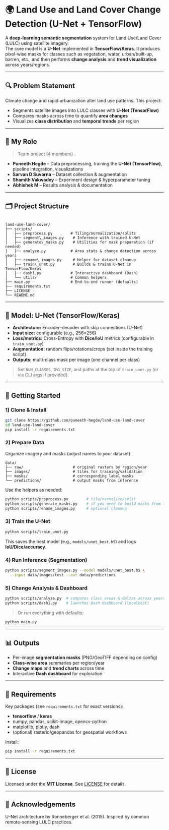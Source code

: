 # 🌍 Land Use and Land Cover Change Detection (U-Net + TensorFlow)

A **deep-learning semantic segmentation** system for Land Use/Land Cover (LULC) using satellite imagery.  
The core model is a **U-Net** implemented in **TensorFlow/Keras**. It produces pixel-wise masks for classes
such as vegetation, water, urban/built-up, barren, etc., and then performs **change analysis** and **trend
visualization** across years/regions.

---

## 🔍 Problem Statement

Climate change and rapid urbanization alter land use patterns. This project:

- Segments satellite images into LULC classes with **U-Net (TensorFlow)**  
- Compares masks across time to quantify **area changes**  
- Visualizes **class distribution** and **temporal trends** per region

---

## 👤 My Role

> Team project (4 members) .

- **Puneeth Hegde** – Data preprocessing, training the **U-Net (TensorFlow)**, pipeline integration, visualizations  
- **Sarvan D Suvarna** – Dataset collection & augmentation  
- **Shamith Vakwadey** – Experiment design & hyperparameter tuning  
- **Abhishek M** – Results analysis & documentation

---

## 🗂️ Project Structure

```

land-use-land-cover/
├── scripts/
│   ├── preprocess.py        # Tiling/normalization/splits
│   ├── segment\_images.py    # Inference with trained U-Net
│   ├── generate\_masks.py    # Utilities for mask preparation (if needed)
│   ├── analyze.py           # Area stats & change detection across years
│   ├── rename\_images.py     # Helper for dataset cleanup
│   ├── train\_unet.py        # Builds & trains U-Net in TensorFlow/Keras
│   ├── dash1.py             # Interactive dashboard (Dash)
│   └── utils/               # Common helpers
├── main.py                  # End-to-end runner (defaults)
├── requirements.txt
├── LICENSE
└── README.md

````

---

## 🧠 Model: U-Net (TensorFlow/Keras)

- **Architecture:** Encoder–decoder with skip connections (U-Net)  
- **Input size:** configurable (e.g., 256×256)  
- **Loss/metrics:** Cross-Entropy with **Dice/IoU** metrics (configurable in `train_unet.py`)  
- **Augmentation:** random flips/rotations/crops (set inside the training script)  
- **Outputs:** multi-class mask per image (one channel per class)

> Set `NUM_CLASSES`, `IMG_SIZE`, and paths at the top of `train_unet.py` (or via CLI args if provided).

---

## 🚀 Getting Started

### 1) Clone & Install
```bash
git clone https://github.com/puneeth-hegde/land-use-land-cover
cd land-use-land-cover
pip install -r requirements.txt
````

### 2) Prepare Data

Organize imagery and masks (adjust names to your dataset):

```
data/
├── raw/                      # original rasters by region/year
├── images/                   # tiles for training/validation
├── masks/                    # corresponding label masks
└── predictions/              # output masks from inference
```

Use the helpers as needed:

```bash
python scripts/preprocess.py        # tile/normalize/split
python scripts/generate_masks.py    # if you need to build masks from labels
python scripts/rename_images.py     # optional cleanup
```

### 3) Train the U-Net

```bash
python scripts/train_unet.py
```

This saves the best model (e.g., `models/unet_best.h5`) and logs **IoU/Dice/accuracy**.

### 4) Run Inference (Segmentation)

```bash
python scripts/segment_images.py --model models/unet_best.h5 \
  --input data/images/test --out data/predictions
```

### 5) Change Analysis & Dashboard

```bash
python scripts/analyze.py  # computes class areas & deltas across years/regions
python scripts/dash1.py    # launches Dash dashboard (localhost)
```

> Or run everything with defaults:

```bash
python main.py
```

---

## 📊 Outputs

* Per-image **segmentation masks** (PNG/GeoTIFF depending on config)
* **Class-wise area** summaries per region/year
* **Change maps** and **trend charts** across time
* Interactive **Dash dashboard** for exploration

---

## 🧩 Requirements

Key packages (see `requirements.txt` for exact versions):

* **tensorflow** / **keras**
* numpy, pandas, scikit-image, opencv-python
* matplotlib, plotly, dash
* (optional) rasterio/geopandas for geospatial workflows

Install:

```bash
pip install -r requirements.txt
```

---

## 📄 License

Licensed under the **MIT License**. See [LICENSE](LICENSE) for details.

---

## 🙏 Acknowledgements

U-Net architecture by Ronneberger et al. (2015). Inspired by common remote-sensing LULC practices.
